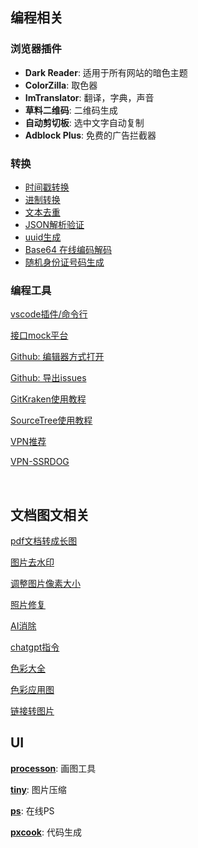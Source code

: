 

## 编程相关

### 浏览器插件
* **Dark Reader**: 适用于所有网站的暗色主题
* **ColorZilla**: 取色器
* **ImTranslator**: 翻译，字典，声音
* **草料二维码**: 二维码生成
* **自动剪切板**: 选中文字自动复制
* **Adblock Plus**: 免费的广告拦截器


### 转换
* [时间戳转换](https://tool.lu/timestamp/)
* [进制转换](https://tool.oschina.net/hexconvert)
* [文本去重](https://www.dute.org/text-remove-duplicates)
* [JSON解析验证](https://www.json.cn/)
* [uuid生成](https://1024tools.com/uuid?)
* [Base64 在线编码解码](https://base64.us/)
* [随机身份证号码生成](https://www.lddgo.net/common/idgenerator)


### 编程工具
[vscode插件/命令行](https://github.com/yang1212/collection-about/issues/2)

[接口mock平台](http://rap2.taobao.org/account/login?original=%2Frepository%2Feditor%3Fid%3D21591%26mod%3D40903%26itf%3D190879)

[Github: 编辑器方式打开](https://github1s.com/yang1212/Bill)

[Github: 导出issues](https://gissue.github.io/)

[GitKraken使用教程](https://www.jianshu.com/p/b7e7897aae14)

[SourceTree使用教程](https://www.jianshu.com/p/a1d5645e11ad)

[VPN推荐](https://aijichang.com/jichang-daquan/)

[VPN-SSRDOG](https://dog.hosbbq.com/#/account/dashboard)


<br/>

## 文档图文相关
[pdf文档转成长图](https://pdf.wdku.net/pdftoimage)

[图片去水印](https://dewatermark.ai/zh-CN/upload)

[调整图片像素大小](https://www.iloveimg.com/zh-cn)

[照片修复](https://picwish.cn/photo-enhancer)

[AI消除](https://www.kaipai.com/video-tool/remove-watermark/editor)

[chatgpt指令](https://www.explainthis.io/zh-hans/chatgpt)

[色彩大全](https://www.zhongguose.com/#mangguozong)

[色彩应用图](https://www.color-name.com/hex/59596e)

[链接转图片](https://qr.windliang.wang/)


## UI
**[processon](https://www.processon.com/login)**: 画图工具

**[tiny](https://tinyjpg.com/)**: 图片压缩

**[ps](https://www.photopea.com/)**: 在线PS

**[pxcook](https://fancynode.com.cn/pxcook)**: 代码生成